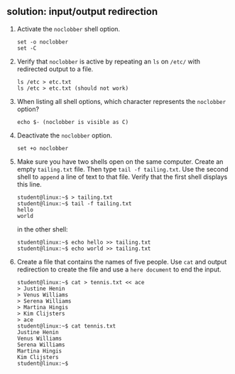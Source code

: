 ## solution: input/output redirection

1. Activate the `noclobber` shell option.

    ```
    set -o noclobber
    set -C
    ```

2. Verify that `noclobber` is active by repeating an `ls` on `/etc/` with redirected output to a file.

    ```
    ls /etc > etc.txt 
    ls /etc > etc.txt (should not work)
    ```

3. When listing all shell options, which character represents the `noclobber` option?

    ```
    echo $- (noclobber is visible as C)
    ```

4. Deactivate the `noclobber` option.

    ```
    set +o noclobber
    ```

5. Make sure you have two shells open on the same computer. Create an empty `tailing.txt` file. Then type `tail -f tailing.txt`. Use the second shell to `append` a line of text to that file. Verify that the first shell displays this line.

    ```
    student@linux:~$ > tailing.txt
    student@linux:~$ tail -f tailing.txt 
    hello
    world
    ```

    in the other shell:

    ```
    student@linux:~$ echo hello >> tailing.txt 
    student@linux:~$ echo world >> tailing.txt
    ```

6. Create a file that contains the names of five people. Use `cat` and output redirection to create the file and use a `here document` to end the input.

    ```
    student@linux:~$ cat > tennis.txt << ace
    > Justine Henin
    > Venus Williams
    > Serena Williams
    > Martina Hingis
    > Kim Clijsters
    > ace
    student@linux:~$ cat tennis.txt 
    Justine Henin
    Venus Williams
    Serena Williams
    Martina Hingis
    Kim Clijsters
    student@linux:~$
    ```

